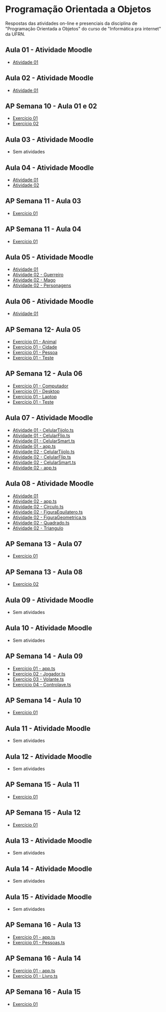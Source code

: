 # Programação Orientada a Objetos
 Respostas das atividades on-line e presenciais da disciplina de "Programação Orientada a Objetos" do curso de "Informática pra internet" da UFRN.
 
## Aula 01 - Atividade Moodle
* [Atividade 01](https://github.com/felipemadu13/IMD-UFRN/blob/35696a0ea297b9db9f80850ba54d6887ed45423f/Programa%C3%A7%C3%A3o%20Orientada%20a%20Objetos/Atividades_Moodle/Aula%2001/atividade_01.txt)

## Aula 02 - Atividade Moodle
* [Atividade 01](https://github.com/felipemadu13/IMD-UFRN/blob/e8176a89cff54a6c2d405526625b5d9d2e2e3d19/Programa%C3%A7%C3%A3o%20Orientada%20a%20Objetos/Atividades_Moodle/Aula%2002/atividade_01.ts)

## AP Semana 10 - Aula 01 e 02
* [Exercício 01](https://github.com/felipemadu13/IMD-UFRN/blob/7f52921a381f43d5d20447366e2f8068da4e99ef/Programa%C3%A7%C3%A3o%20Orientada%20a%20Objetos/Atividades_Presenciais/Semana%2010/poo_aula_01_02_ex001.js)
* [Exercício 02](https://github.com/felipemadu13/IMD-UFRN/blob/7f52921a381f43d5d20447366e2f8068da4e99ef/Programa%C3%A7%C3%A3o%20Orientada%20a%20Objetos/Atividades_Presenciais/Semana%2010/poo_aula_01_02_ex002.js)

## Aula 03 - Atividade Moodle
* Sem atividades

## Aula 04 - Atividade Moodle
* [Atividade 01](https://github.com/felipemadu13/IMD-UFRN/blob/e8176a89cff54a6c2d405526625b5d9d2e2e3d19/Programa%C3%A7%C3%A3o%20Orientada%20a%20Objetos/Atividades_Moodle/Aula%2004/Atividade_01.txt)
* [Atividade 02](https://github.com/felipemadu13/IMD-UFRN/blob/e8176a89cff54a6c2d405526625b5d9d2e2e3d19/Programa%C3%A7%C3%A3o%20Orientada%20a%20Objetos/Atividades_Moodle/Aula%2004/Atividade_02.ts)

## AP Semana 11 - Aula 03
* [Exercício 01](https://github.com/felipemadu13/IMD-UFRN/blob/7f52921a381f43d5d20447366e2f8068da4e99ef/Programa%C3%A7%C3%A3o%20Orientada%20a%20Objetos/Atividades_Presenciais/Semana%2011/poo_aula_03_ex001.js)

## AP Semana 11 - Aula 04
* [Exercício 01](https://github.com/felipemadu13/IMD-UFRN/blob/7f52921a381f43d5d20447366e2f8068da4e99ef/Programa%C3%A7%C3%A3o%20Orientada%20a%20Objetos/Atividades_Presenciais/Semana%2011/poo_aula_04_ex001.js)

## Aula 05 - Atividade Moodle
* [Atividade 01](https://github.com/felipemadu13/IMD-UFRN/blob/e8176a89cff54a6c2d405526625b5d9d2e2e3d19/Programa%C3%A7%C3%A3o%20Orientada%20a%20Objetos/Atividades_Moodle/Aula%2005/Atividade_01.txt)
* [Atividade 02 - Guerreiro](https://github.com/felipemadu13/IMD-UFRN/blob/e8176a89cff54a6c2d405526625b5d9d2e2e3d19/Programa%C3%A7%C3%A3o%20Orientada%20a%20Objetos/Atividades_Moodle/Aula%2005/Atividade_02/Guerreiro.ts)
* [Atividade 02 - Mago](https://github.com/felipemadu13/IMD-UFRN/blob/e8176a89cff54a6c2d405526625b5d9d2e2e3d19/Programa%C3%A7%C3%A3o%20Orientada%20a%20Objetos/Atividades_Moodle/Aula%2005/Atividade_02/Mago.ts)
* [Atividade 02 - Personagens](https://github.com/felipemadu13/IMD-UFRN/blob/e8176a89cff54a6c2d405526625b5d9d2e2e3d19/Programa%C3%A7%C3%A3o%20Orientada%20a%20Objetos/Atividades_Moodle/Aula%2005/Atividade_02/Personagens.ts)

## Aula 06 - Atividade Moodle
* [Atividade 01](https://github.com/felipemadu13/IMD-UFRN/blob/e8176a89cff54a6c2d405526625b5d9d2e2e3d19/Programa%C3%A7%C3%A3o%20Orientada%20a%20Objetos/Atividades_Moodle/Aula%2006/Atividade_01.txt)

## AP Semana 12- Aula 05
* [Exercício 01 - Animal](https://github.com/felipemadu13/IMD-UFRN/blob/7f52921a381f43d5d20447366e2f8068da4e99ef/Programa%C3%A7%C3%A3o%20Orientada%20a%20Objetos/Atividades_Presenciais/Semana%2012/poo_aula_05_ex001/Animal.ts)
* [Exercício 01 - Cidade](https://github.com/felipemadu13/IMD-UFRN/blob/7f52921a381f43d5d20447366e2f8068da4e99ef/Programa%C3%A7%C3%A3o%20Orientada%20a%20Objetos/Atividades_Presenciais/Semana%2012/poo_aula_05_ex001/Cidade.ts)
* [Exercício 01 - Pessoa](https://github.com/felipemadu13/IMD-UFRN/blob/7f52921a381f43d5d20447366e2f8068da4e99ef/Programa%C3%A7%C3%A3o%20Orientada%20a%20Objetos/Atividades_Presenciais/Semana%2012/poo_aula_05_ex001/Pessoa.ts)
* [Exercício 01 - Teste](https://github.com/felipemadu13/IMD-UFRN/blob/7f52921a381f43d5d20447366e2f8068da4e99ef/Programa%C3%A7%C3%A3o%20Orientada%20a%20Objetos/Atividades_Presenciais/Semana%2012/poo_aula_05_ex001/teste.ts)

## AP Semana 12 - Aula 06
* [Exercício 01 - Computador](https://github.com/felipemadu13/IMD-UFRN/blob/7f52921a381f43d5d20447366e2f8068da4e99ef/Programa%C3%A7%C3%A3o%20Orientada%20a%20Objetos/Atividades_Presenciais/Semana%2012/poo_aula_06_ex001/Computador.ts)
* [Exercício 01 - Desktop](https://github.com/felipemadu13/IMD-UFRN/blob/7f52921a381f43d5d20447366e2f8068da4e99ef/Programa%C3%A7%C3%A3o%20Orientada%20a%20Objetos/Atividades_Presenciais/Semana%2012/poo_aula_06_ex001/Desktop.ts)
* [Exercício 01 - Laptop](https://github.com/felipemadu13/IMD-UFRN/blob/7f52921a381f43d5d20447366e2f8068da4e99ef/Programa%C3%A7%C3%A3o%20Orientada%20a%20Objetos/Atividades_Presenciais/Semana%2012/poo_aula_06_ex001/Laptop.ts)
* [Exercício 01 - Teste](https://github.com/felipemadu13/IMD-UFRN/blob/7f52921a381f43d5d20447366e2f8068da4e99ef/Programa%C3%A7%C3%A3o%20Orientada%20a%20Objetos/Atividades_Presenciais/Semana%2012/poo_aula_06_ex001/teste.ts)

## Aula 07 - Atividade Moodle
* [Atividade 01 - CelularTijolo.ts](https://github.com/felipemadu13/IMD-UFRN/blob/e8176a89cff54a6c2d405526625b5d9d2e2e3d19/Programa%C3%A7%C3%A3o%20Orientada%20a%20Objetos/Atividades_Moodle/Aula%2007/Atividade_01/CelularTijolo.ts)
* [Atividade 01 - CelularFlip.ts](https://github.com/felipemadu13/IMD-UFRN/blob/e8176a89cff54a6c2d405526625b5d9d2e2e3d19/Programa%C3%A7%C3%A3o%20Orientada%20a%20Objetos/Atividades_Moodle/Aula%2007/Atividade_01/CelularFlip.ts)
* [Atividade 01 - CelularSmart.ts](https://github.com/felipemadu13/IMD-UFRN/blob/e8176a89cff54a6c2d405526625b5d9d2e2e3d19/Programa%C3%A7%C3%A3o%20Orientada%20a%20Objetos/Atividades_Moodle/Aula%2007/Atividade_01/CelularSmart.ts)
* [Atividade 01 - app.ts](https://github.com/felipemadu13/IMD-UFRN/blob/e8176a89cff54a6c2d405526625b5d9d2e2e3d19/Programa%C3%A7%C3%A3o%20Orientada%20a%20Objetos/Atividades_Moodle/Aula%2007/Atividade_01/app.ts)
* [Atividade 02 - CelularTijolo.ts](https://github.com/felipemadu13/IMD-UFRN/blob/e8176a89cff54a6c2d405526625b5d9d2e2e3d19/Programa%C3%A7%C3%A3o%20Orientada%20a%20Objetos/Atividades_Moodle/Aula%2007/Atividade_02/CelularTijolo.ts)
* [Atividade 02 - CelularFlip.ts](https://github.com/felipemadu13/IMD-UFRN/blob/e8176a89cff54a6c2d405526625b5d9d2e2e3d19/Programa%C3%A7%C3%A3o%20Orientada%20a%20Objetos/Atividades_Moodle/Aula%2007/Atividade_02/CelularFlip.ts)
* [Atividade 02 - CelularSmart.ts](https://github.com/felipemadu13/IMD-UFRN/blob/e8176a89cff54a6c2d405526625b5d9d2e2e3d19/Programa%C3%A7%C3%A3o%20Orientada%20a%20Objetos/Atividades_Moodle/Aula%2007/Atividade_02/CelularSmart.ts)
* [Atividade 02 - app.ts](https://github.com/felipemadu13/IMD-UFRN/blob/e8176a89cff54a6c2d405526625b5d9d2e2e3d19/Programa%C3%A7%C3%A3o%20Orientada%20a%20Objetos/Atividades_Moodle/Aula%2007/Atividade_02/app.ts)

## Aula 08 - Atividade Moodle
* [Atividade 01](https://github.com/felipemadu13/IMD-UFRN/blob/e8176a89cff54a6c2d405526625b5d9d2e2e3d19/Programa%C3%A7%C3%A3o%20Orientada%20a%20Objetos/Atividades_Moodle/Aula%2008/Atividade_01.txt)
* [Atividade 02 - app.ts](https://github.com/felipemadu13/IMD-UFRN/blob/e8176a89cff54a6c2d405526625b5d9d2e2e3d19/Programa%C3%A7%C3%A3o%20Orientada%20a%20Objetos/Atividades_Moodle/Aula%2008/Atividade_02/app.ts)
* [Atividade 02 - Circulo.ts](https://github.com/felipemadu13/IMD-UFRN/blob/e8176a89cff54a6c2d405526625b5d9d2e2e3d19/Programa%C3%A7%C3%A3o%20Orientada%20a%20Objetos/Atividades_Moodle/Aula%2008/Atividade_02/Circulo.ts)
* [Atividade 02 - FiguraEquilatero.ts](https://github.com/felipemadu13/IMD-UFRN/blob/e8176a89cff54a6c2d405526625b5d9d2e2e3d19/Programa%C3%A7%C3%A3o%20Orientada%20a%20Objetos/Atividades_Moodle/Aula%2008/Atividade_02/FiguraEquilatero.ts)
* [Atividade 02 - FiguraGeometrica.ts](https://github.com/felipemadu13/IMD-UFRN/blob/e8176a89cff54a6c2d405526625b5d9d2e2e3d19/Programa%C3%A7%C3%A3o%20Orientada%20a%20Objetos/Atividades_Moodle/Aula%2008/Atividade_02/FiguraGeometrica.ts)
* [Atividade 02 - Quadrado.ts](https://github.com/felipemadu13/IMD-UFRN/blob/e8176a89cff54a6c2d405526625b5d9d2e2e3d19/Programa%C3%A7%C3%A3o%20Orientada%20a%20Objetos/Atividades_Moodle/Aula%2008/Atividade_02/Quadrado.ts)
* [Atividade 02 - Triangulo](https://github.com/felipemadu13/IMD-UFRN/blob/e8176a89cff54a6c2d405526625b5d9d2e2e3d19/Programa%C3%A7%C3%A3o%20Orientada%20a%20Objetos/Atividades_Moodle/Aula%2008/Atividade_02/Triangulo.ts)

## AP Semana 13 - Aula 07
* [Exercício 01](https://github.com/felipemadu13/IMD-UFRN/blob/54b9335bfbb405c6353d8ad0574d50ac81fda543/Programa%C3%A7%C3%A3o%20Orientada%20a%20Objetos/Atividades_Presenciais/Semana%2013/poo_aula_07_ex001.ts)

## AP Semana 13 - Aula 08
* [Exercício 02](https://github.com/felipemadu13/IMD-UFRN/blob/54b9335bfbb405c6353d8ad0574d50ac81fda543/Programa%C3%A7%C3%A3o%20Orientada%20a%20Objetos/Atividades_Presenciais/Semana%2013/poo_aula_08_ex001.ts)

## Aula 09 - Atividade Moodle
* Sem atividades

## Aula 10 - Atividade Moodle
* Sem atividades

## AP Semana 14 - Aula 09
* [Exercício 01 - app.ts](https://github.com/felipemadu13/IMD-UFRN/blob/54b9335bfbb405c6353d8ad0574d50ac81fda543/Programa%C3%A7%C3%A3o%20Orientada%20a%20Objetos/Atividades_Presenciais/Semana%2014/poo_aula_09_ex001/app.ts)
* [Exercício 02 - Jogador.ts](https://github.com/felipemadu13/IMD-UFRN/blob/54b9335bfbb405c6353d8ad0574d50ac81fda543/Programa%C3%A7%C3%A3o%20Orientada%20a%20Objetos/Atividades_Presenciais/Semana%2014/poo_aula_09_ex001/Jogador.ts)
* [Exercício 03 - Volante.ts](https://github.com/felipemadu13/IMD-UFRN/blob/54b9335bfbb405c6353d8ad0574d50ac81fda543/Programa%C3%A7%C3%A3o%20Orientada%20a%20Objetos/Atividades_Presenciais/Semana%2014/poo_aula_09_ex001/Volante.ts)
* [Exercício 04 - Controlave.ts](https://github.com/felipemadu13/IMD-UFRN/blob/54b9335bfbb405c6353d8ad0574d50ac81fda543/Programa%C3%A7%C3%A3o%20Orientada%20a%20Objetos/Atividades_Presenciais/Semana%2014/poo_aula_09_ex001/Controlavel.ts)

## AP Semana 14 - Aula 10
* [Exercício 01](https://github.com/felipemadu13/IMD-UFRN/blob/54b9335bfbb405c6353d8ad0574d50ac81fda543/Programa%C3%A7%C3%A3o%20Orientada%20a%20Objetos/Atividades_Presenciais/Semana%2014/poo_aula_10_ex001/poo_aula_10_ex001.ts)

## Aula 11 - Atividade Moodle
* Sem atividades

## Aula 12 - Atividade Moodle
* Sem atividades

## AP Semana 15 - Aula 11
* [Exercício 01](https://github.com/felipemadu13/IMD-UFRN/blob/54b9335bfbb405c6353d8ad0574d50ac81fda543/Programa%C3%A7%C3%A3o%20Orientada%20a%20Objetos/Atividades_Presenciais/Semana%2015/poo_aula_11_ex001.ts)

## AP Semana 15 - Aula 12
* [Exercício 01](https://github.com/felipemadu13/IMD-UFRN/blob/54b9335bfbb405c6353d8ad0574d50ac81fda543/Programa%C3%A7%C3%A3o%20Orientada%20a%20Objetos/Atividades_Presenciais/Semana%2015/poo_aula_12_ex001.ts)

## Aula 13 - Atividade Moodle
* Sem atividades

## Aula 14 - Atividade Moodle
* Sem atividades

## Aula 15 - Atividade Moodle
* Sem atividades

## AP Semana 16 - Aula 13
* [Exercício 01 - app.ts](https://github.com/felipemadu13/IMD-UFRN/blob/54b9335bfbb405c6353d8ad0574d50ac81fda543/Programa%C3%A7%C3%A3o%20Orientada%20a%20Objetos/Atividades_Presenciais/Semana%2016/poo_aula_13_ex001/app.ts)
* [Exercício 01 - Pessoas.ts](https://github.com/felipemadu13/IMD-UFRN/blob/54b9335bfbb405c6353d8ad0574d50ac81fda543/Programa%C3%A7%C3%A3o%20Orientada%20a%20Objetos/Atividades_Presenciais/Semana%2016/poo_aula_13_ex001/pessoa.ts)

## AP Semana 16 - Aula 14
* [Exercício 01 - app.ts](https://github.com/felipemadu13/IMD-UFRN/blob/54b9335bfbb405c6353d8ad0574d50ac81fda543/Programa%C3%A7%C3%A3o%20Orientada%20a%20Objetos/Atividades_Presenciais/Semana%2016/poo_aula_14_ex001/app.ts)
* [Exercício 01 - Livro.ts](https://github.com/felipemadu13/IMD-UFRN/blob/54b9335bfbb405c6353d8ad0574d50ac81fda543/Programa%C3%A7%C3%A3o%20Orientada%20a%20Objetos/Atividades_Presenciais/Semana%2016/poo_aula_14_ex001/livro.ts)

## AP Semana 16 - Aula 15
* [Exercício 01](https://github.com/felipemadu13/IMD-UFRN/blob/54b9335bfbb405c6353d8ad0574d50ac81fda543/Programa%C3%A7%C3%A3o%20Orientada%20a%20Objetos/Atividades_Presenciais/Semana%2016/poo_aula_15_ex001.pdf)


